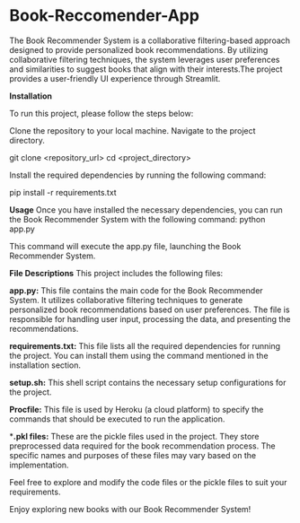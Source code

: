 # Book-Reccomender-App

The Book Recommender System is a collaborative filtering-based approach designed to provide personalized book recommendations. By utilizing collaborative filtering techniques, the system leverages user preferences and similarities to suggest books that align with their interests.The project provides a user-friendly UI experience through Streamlit.

**Installation**

To run this project, please follow the steps below:

Clone the repository to your local machine.
Navigate to the project directory.

git clone <repository_url>
cd <project_directory>

Install the required dependencies by running the following command:

pip install -r requirements.txt

**Usage**
Once you have installed the necessary dependencies, you can run the Book Recommender System with the following command:
python app.py

This command will execute the app.py file, launching the Book Recommender System.

**File Descriptions**
This project includes the following files:

**app.py:** This file contains the main code for the Book Recommender System. It utilizes collaborative filtering techniques to generate personalized book recommendations based on user preferences. The file is responsible for handling user input, processing the data, and presenting the recommendations.

**requirements.txt:** This file lists all the required dependencies for running the project. You can install them using the command mentioned in the installation section.

**setup.sh:** This shell script contains the necessary setup configurations for the project.

**Procfile:** This file is used by Heroku (a cloud platform) to specify the commands that should be executed to run the application.

***.pkl files:** These are the pickle files used in the project. They store preprocessed data required for the book recommendation process. The specific names and purposes of these files may vary based on the implementation.

Feel free to explore and modify the code files or the pickle files to suit your requirements.

Enjoy exploring new books with our Book Recommender System!

